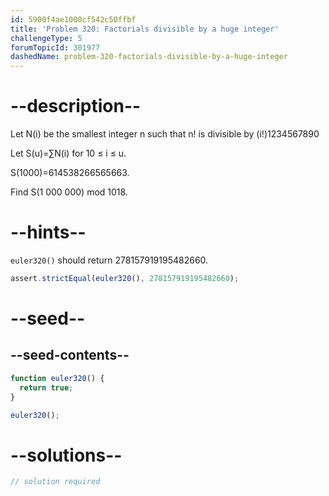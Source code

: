 ```yaml
---
id: 5900f4ae1000cf542c50ffbf
title: 'Problem 320: Factorials divisible by a huge integer'
challengeType: 5
forumTopicId: 301977
dashedName: problem-320-factorials-divisible-by-a-huge-integer
---
```


# --description--

Let N(i) be the smallest integer n such that n! is divisible by (i!)1234567890

Let S(u)=∑N(i) for 10 ≤ i ≤ u.

S(1000)=614538266565663.

Find S(1 000 000) mod 1018.

# --hints--

`euler320()` should return 278157919195482660.

```js
assert.strictEqual(euler320(), 278157919195482660);
```

# --seed--

## --seed-contents--

```js
function euler320() {
  return true;
}

euler320();
```

# --solutions--

```js
// solution required
```
